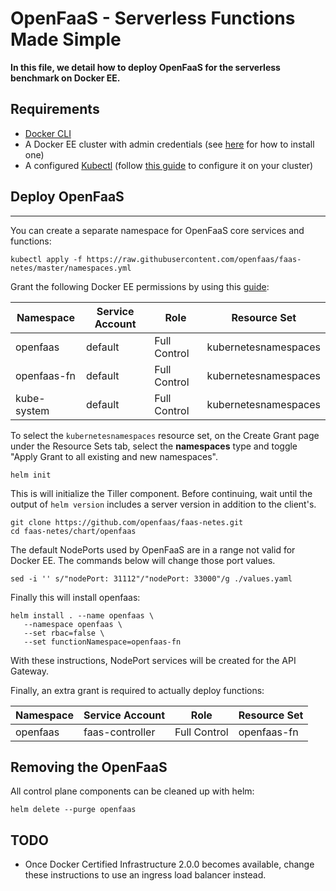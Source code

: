 # OpenFaaS - Serverless Functions Made Simple

**In this file, we detail how to deploy OpenFaaS for the serverless benchmark on Docker EE.**

## Requirements

 - [Docker CLI](https://www.docker.com/get-docker)
 - A Docker EE cluster with admin credentials (see [here]() for how to install one)
 - A configured [Kubectl](https://kubernetes.io/docs/tasks/tools/install-kubectl/) (follow [this guide](https://docs.docker.com/ee/ucp/user-access/kubectl/) to configure it on your cluster)

## Deploy OpenFaaS

---

You can create a separate namespace for OpenFaaS core services and functions:

```
kubectl apply -f https://raw.githubusercontent.com/openfaas/faas-netes/master/namespaces.yml
```

Grant the following Docker EE permissions by using this [guide](https://docs.docker.com/ee/ucp/authorization/grant-permissions/):

| Namespace   	| Service Account 	| Role               	| Resource Set         	|
|-------------	|-----------------	|--------------------	|----------------------	|
| openfaas    	| default         	| Full Control 	| kubernetesnamespaces 	|
| openfaas-fn 	| default         	| Full Control 	| kubernetesnamespaces 	|
| kube-system 	| default         	| Full Control 	| kubernetesnamespaces 	|

To select the `kubernetesnamespaces` resource set, on the Create Grant page under the Resource Sets tab, select the **namespaces** type and toggle
"Apply Grant to all existing and new namespaces".

```
helm init
```

This is will initialize the Tiller component. Before continuing, wait until the output of `helm version` includes a server version in addition to the client's.

```
git clone https://github.com/openfaas/faas-netes.git
cd faas-netes/chart/openfaas
```

The default NodePorts used by OpenFaaS are in a range not valid for Docker EE. The commands below will change those port values.

```
sed -i '' s/"nodePort: 31112"/"nodePort: 33000"/g ./values.yaml
```

Finally this will install openfaas:

```
helm install . --name openfaas \
   --namespace openfaas \
   --set rbac=false \
   --set functionNamespace=openfaas-fn
```

With these instructions, NodePort services will be created for the API Gateway.

Finally, an extra grant is required to actually deploy functions:

| Namespace   	| Service Account 	| Role               	| Resource Set         	|
|-------------	|-----------------	|--------------------	|----------------------	|
| openfaas    	| faas-controller  	| Full Control 	      | openfaas-fn         	|


## Removing the OpenFaaS

All control plane components can be cleaned up with helm:

```
helm delete --purge openfaas
```

## TODO

 - Once Docker Certified Infrastructure 2.0.0 becomes available, change these instructions to use an ingress load balancer instead.
